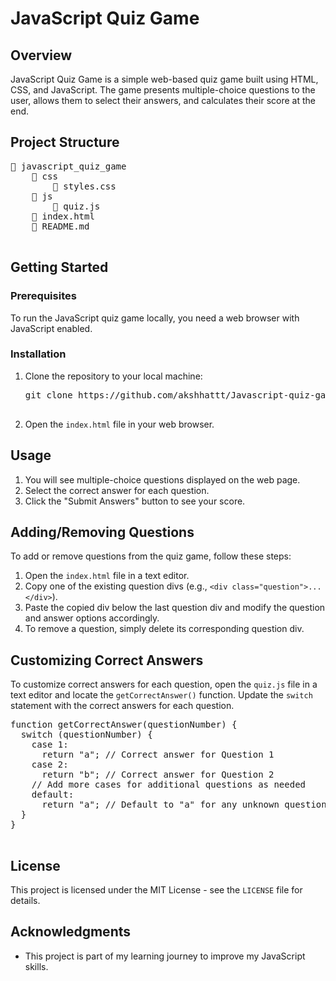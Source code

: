 <body>
  <h1>JavaScript Quiz Game</h1>

  <h2>Overview</h2>
  <p>JavaScript Quiz Game is a simple web-based quiz game built using HTML, CSS, and JavaScript. The game presents multiple-choice questions to the user, allows them to select their answers, and calculates their score at the end.</p>

  <h2>Project Structure</h2>
  <pre>
📂 javascript_quiz_game
    📂 css
        📄 styles.css
    📂 js
        📄 quiz.js
    📄 index.html
    📄 README.md
  </pre>

  <h2>Getting Started</h2>
  <h3>Prerequisites</h3>
  <p>To run the JavaScript quiz game locally, you need a web browser with JavaScript enabled.</p>

  <h3>Installation</h3>
  <ol>
    <li>Clone the repository to your local machine:</li>
    <pre>
git clone https://github.com/akshhattt/Javascript-quiz-game.git
    </pre>
    <li>Open the <code>index.html</code> file in your web browser.</li>
  </ol>

  <h2>Usage</h2>
  <ol>
    <li>You will see multiple-choice questions displayed on the web page.</li>
    <li>Select the correct answer for each question.</li>
    <li>Click the "Submit Answers" button to see your score.</li>
  </ol>

  <h2>Adding/Removing Questions</h2>
  <p>To add or remove questions from the quiz game, follow these steps:</p>
  <ol>
    <li>Open the <code>index.html</code> file in a text editor.</li>
    <li>Copy one of the existing question divs (e.g., <code>&lt;div class="question"&gt;...&lt;/div&gt;</code>).</li>
    <li>Paste the copied div below the last question div and modify the question and answer options accordingly.</li>
    <li>To remove a question, simply delete its corresponding question div.</li>
  </ol>

  <h2>Customizing Correct Answers</h2>
  <p>To customize correct answers for each question, open the <code>quiz.js</code> file in a text editor and locate the <code>getCorrectAnswer()</code> function. Update the <code>switch</code> statement with the correct answers for each question.</p>
  <pre>
function getCorrectAnswer(questionNumber) {
  switch (questionNumber) {
    case 1:
      return "a"; // Correct answer for Question 1
    case 2:
      return "b"; // Correct answer for Question 2
    // Add more cases for additional questions as needed
    default:
      return "a"; // Default to "a" for any unknown question
  }
}
  </pre>

  <h2>License</h2>
  <p>This project is licensed under the MIT License - see the <code>LICENSE</code> file for details.</p>

  <h2>Acknowledgments</h2>
  <ul>
    <li>This project is part of my learning journey to improve my JavaScript skills.</li>
  </ul>
</body>
</html>
